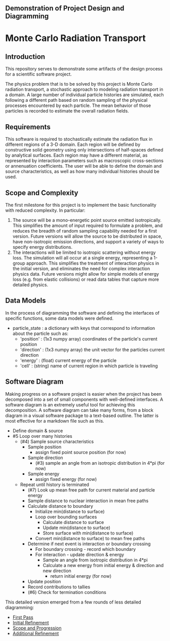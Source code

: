 ## Demonstration of Project Design and Diagramming

# Monte Carlo Radiation Transport

## Introduction

This repository serves to demonstrate some artifacts of the design process for
a scientific software project.

The physics problem that is to be solved by this project is Monte Carlo
radiation transport, a stochastic approach to modeling radiation transport in
a domain.  A large number of individual particle histories are simulated, each
following a different path based on random sampling of the physical processes
encountered by each particle.  The mean behavior of those particles is
recorded to estimate the overall radiation fields.

## Requirements

This software is required to stochastically estimate the radiation flux in
different regions of a 3-D domain.  Each region will be defined by
constructive solid geometry using only intersections of half-spaces defined by
analytical surfaces.  Each region may have a different material, as
represented by interaction parameters such as macroscopic cross-sections or
annenuation coefficients.  The user will be able to define the domain and
source characteristics, as well as how many individual histories should be
used.

## Scope and Complexity

The first milestone for this project is to implement the basic functionality
with reduced complexity.  In particular:

1. The source will be a mono-energetic point source emitted
   isotropically. This simplifies the amount of input required to formulate a
   problem, and reduces the breadth of random sampling capability needed for a
   first version.  Future versions will allow the source to be distributed in
   space, have non-isotropic emission directions, and support a variety of
   ways to specify energy distributions.
1. The interactions will be limited to isotropic scattering without energy
   loss. The simulation will all occur at a single energy, representing a
   1-group approach.  This simplifies the treatment of interaction physics in
   the initial version, and eliminates the need for complex interaction
   physics data.  Future versions might allow for simple models of energy loss
   (e.g. from elastic collisions) or read data tables that capture more
   detailed physics.

## Data Models

In the process of diagramming the software and defining the interfaces of
specific functions, some data models were defined.

- particle_state : a dictionary with keys that correspond to information about
  the particle such as:
   - 'position' : (1x3 numpy array) coordinates of the particle's current position
   - 'direction' : (1x3 numpy array) the unit vector for the particles current direction
   - 'energy' : (float) current energy of the particle
   - 'cell' : (string) name of current region in which particle is traveling

## Software Diagram

Making progress on a software project is easier when the project has been
decomposed into a set of small components with well-defined interfaces.  A
software diagram is an extremely useful tool for achieving this decomposition.
A software diagram can take many forms, from a block diagram in a visual
software package to a text-based outline.  The latter is most effective for a
markdown file such as this.

* Define domain & source
* #5 Loop over many histories
  * (#4) Sample source characteristics
    * Sample position
      * assign fixed point source position (for now)
    * Sample direction
      * (#3) sample an angle from an isotropic distribution in 4*pi (for now)
    * Sample energy
      * assign fixed energy (for now)
  * Repeat until history is terminated
    * (#7) Look up mean free path for current material and particle energy
    * Sample distance to nuclear interaction in mean free paths
    * Calculate distance to boundary
      * Initialize min(distance to surface)
      * Loop over bounding surfaces
        * Calculate distance to surface
        * Update min(distance to surface)
        * Store surface with min(distance to surface)
      * Convert min(distance to surface) to mean free paths
    * Determine if next event is interaction or boundary crossing
      * For boundary crossing - record which boundary
      * For interaction - update direction & energy
        * Sample an angle from isotropic distribution in 4*pi
        * Calculate a new energy from initial energy & direction and new direction
          * return initial energy (for now)
    * Update position
    * Record contributions to tallies
    * (#6) Check for termination conditions

This detailed version emerged from a few rounds of less detailed diagramming:

* [First Pass](first-pass.md)
* [Initial Refinement](refinement.md)
* [Scope and Progression](scope.md)
* [Additional Refinement](additional.md)
